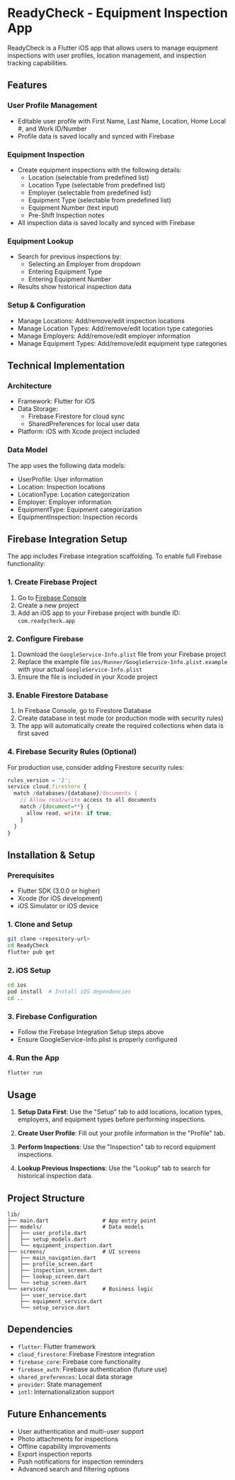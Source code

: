 # ReadyCheck - Equipment Inspection App

ReadyCheck is a Flutter iOS app that allows users to manage equipment inspections with user profiles, location management, and inspection tracking capabilities.

## Features

### User Profile Management
- Editable user profile with First Name, Last Name, Location, Home Local #, and Work ID/Number
- Profile data is saved locally and synced with Firebase

### Equipment Inspection
- Create equipment inspections with the following details:
  - Location (selectable from predefined list)
  - Location Type (selectable from predefined list)
  - Employer (selectable from predefined list)
  - Equipment Type (selectable from predefined list)
  - Equipment Number (text input)
  - Pre-Shift Inspection notes
- All inspection data is saved locally and synced with Firebase

### Equipment Lookup
- Search for previous inspections by:
  - Selecting an Employer from dropdown
  - Entering Equipment Type
  - Entering Equipment Number
- Results show historical inspection data

### Setup & Configuration
- Manage Locations: Add/remove/edit inspection locations
- Manage Location Types: Add/remove/edit location type categories
- Manage Employers: Add/remove/edit employer information
- Manage Equipment Types: Add/remove/edit equipment type categories

## Technical Implementation

### Architecture
- Framework: Flutter for iOS
- Data Storage:
  - Firebase Firestore for cloud sync
  - SharedPreferences for local user data
- Platform: iOS with Xcode project included

### Data Model
The app uses the following data models:
- UserProfile: User information
- Location: Inspection locations
- LocationType: Location categorization
- Employer: Employer information
- EquipmentType: Equipment categorization
- EquipmentInspection: Inspection records

## Firebase Integration Setup

The app includes Firebase integration scaffolding. To enable full Firebase functionality:

### 1. Create Firebase Project
1. Go to [Firebase Console](https://console.firebase.google.com/)
2. Create a new project
3. Add an iOS app to your Firebase project with bundle ID: `com.readycheck.app`

### 2. Configure Firebase
1. Download the `GoogleService-Info.plist` file from your Firebase project
2. Replace the example file `ios/Runner/GoogleService-Info.plist.example` with your actual `GoogleService-Info.plist`
3. Ensure the file is included in your Xcode project

### 3. Enable Firestore Database
1. In Firebase Console, go to Firestore Database
2. Create database in test mode (or production mode with security rules)
3. The app will automatically create the required collections when data is first saved

### 4. Firebase Security Rules (Optional)
For production use, consider adding Firestore security rules:

```javascript
rules_version = '2';
service cloud.firestore {
  match /databases/{database}/documents {
    // Allow read/write access to all documents
    match /{document=**} {
      allow read, write: if true;
    }
  }
}
```

## Installation & Setup

### Prerequisites
- Flutter SDK (3.0.0 or higher)
- Xcode (for iOS development)
- iOS Simulator or iOS device

### 1. Clone and Setup
```bash
git clone <repository-url>
cd ReadyCheck
flutter pub get
```

### 2. iOS Setup
```bash
cd ios
pod install  # Install iOS dependencies
cd ..
```

### 3. Firebase Configuration
- Follow the Firebase Integration Setup steps above
- Ensure GoogleService-Info.plist is properly configured

### 4. Run the App
```bash
flutter run
```

## Usage

1. **Setup Data First**: Use the "Setup" tab to add locations, location types, employers, and equipment types before performing inspections.

2. **Create User Profile**: Fill out your profile information in the "Profile" tab.

3. **Perform Inspections**: Use the "Inspection" tab to record equipment inspections.

4. **Lookup Previous Inspections**: Use the "Lookup" tab to search for historical inspection data.

## Project Structure

```
lib/
├── main.dart                 # App entry point
├── models/                   # Data models
│   ├── user_profile.dart
│   ├── setup_models.dart
│   └── equipment_inspection.dart
├── screens/                  # UI screens
│   ├── main_navigation.dart
│   ├── profile_screen.dart
│   ├── inspection_screen.dart
│   ├── lookup_screen.dart
│   └── setup_screen.dart
└── services/                 # Business logic
    ├── user_service.dart
    ├── equipment_service.dart
    └── setup_service.dart
```

## Dependencies

- `flutter`: Flutter framework
- `cloud_firestore`: Firebase Firestore integration
- `firebase_core`: Firebase core functionality
- `firebase_auth`: Firebase authentication (future use)
- `shared_preferences`: Local data storage
- `provider`: State management
- `intl`: Internationalization support

## Future Enhancements

- User authentication and multi-user support
- Photo attachments for inspections
- Offline capability improvements
- Export inspection reports
- Push notifications for inspection reminders
- Advanced search and filtering options